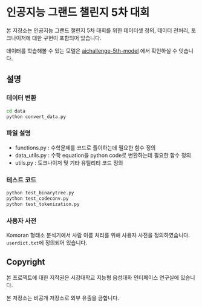 # 인공지능 그랜드 챌린지 5차 대회

본 저장소는 인공지능 그랜드 챌린지 5차 대회를 위한 데이터셋 정의, 데이터 전처리, 토크나이저에 대한 구현이 포함되어 있습니다.

데이터를 학습해볼 수 있는 모델은 [aichallenge-5th-model](https://github.com/sogang-isds/MathAI/tree/main/1step-model) 에서 확인하실 수 잇습니다.

## 설명

### 데이터 변환

```bash
cd data
python convert_data.py
```

### 파일 설명

- functions.py : 수학문제를 코드로 풀이하는데 필요한 함수 정의
- data_utils.py : 수학 equation을 python code로 변환하는데 필요한 함수 정의
- utils.py : 토크나이저 및 기타 유틸리티 코드 정의

### 테스트 코드

```bash
python test_binarytree.py
python test_codeconv.py
python test_tokenization.py
```

### 사용자 사전

Komoran 형태소 분석기에서 사람 이름 처리를 위해 사용자 사전을 정의하였습니다. `userdict.txt`에 정의되어 있습니다.



## Copyright

본 프로젝트에 대한 저작권은 서강대학교 지능형 음성대화 인터페이스 연구실에 있습니다.

본 저장소는 비공개 저장소로 외부 유출을 금합니다.

